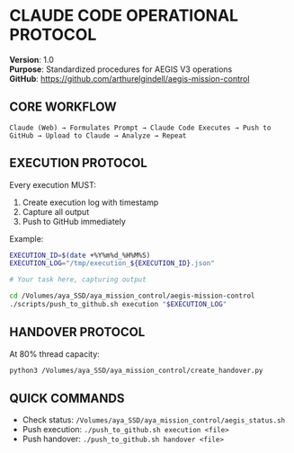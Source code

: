 # CLAUDE CODE OPERATIONAL PROTOCOL
**Version**: 1.0  
**Purpose**: Standardized procedures for AEGIS V3 operations  
**GitHub**: https://github.com/arthurelgindell/aegis-mission-control

## CORE WORKFLOW
```
Claude (Web) → Formulates Prompt → Claude Code Executes → Push to GitHub → Upload to Claude → Analyze → Repeat
```

## EXECUTION PROTOCOL

Every execution MUST:
1. Create execution log with timestamp
2. Capture all output
3. Push to GitHub immediately

Example:
```bash
EXECUTION_ID=$(date +%Y%m%d_%H%M%S)
EXECUTION_LOG="/tmp/execution_${EXECUTION_ID}.json"

# Your task here, capturing output

cd /Volumes/aya_SSD/aya_mission_control/aegis-mission-control
./scripts/push_to_github.sh execution "$EXECUTION_LOG"
```

## HANDOVER PROTOCOL

At 80% thread capacity:
```bash
python3 /Volumes/aya_SSD/aya_mission_control/create_handover.py
```

## QUICK COMMANDS
- Check status: `/Volumes/aya_SSD/aya_mission_control/aegis_status.sh`
- Push execution: `./push_to_github.sh execution <file>`
- Push handover: `./push_to_github.sh handover <file>`
